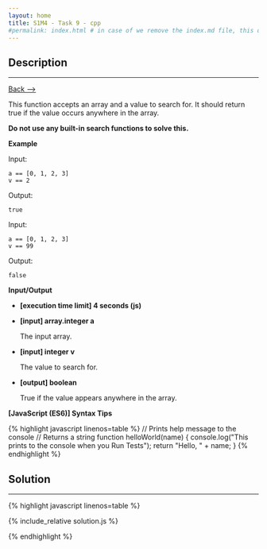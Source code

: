 ```yaml
---
layout: home
title: S1M4 - Task 9 - cpp
#permalink: index.html # in case of we remove the index.md file, this doc will be the index page
---
```


<div class="row">
<div class="columnStmt" markdown="1">

##  Description
------

[Back --> ](../README.md)

This function accepts an array and a value to search for. It should return true if the value occurs anywhere in the array.

**Do not use any built-in search functions to solve this.**

**Example**

Input:
```
a == [0, 1, 2, 3]
v == 2
```
Output:
```
true
```
Input:
```
a == [0, 1, 2, 3]
v == 99
```
Output:
```
false
```

**Input/Output**

* **[execution time limit] 4 seconds (js)**

* **[input] array.integer a**

    The input array.

* **[input] integer v**

    The value to search for.

* **[output] boolean**

    True if the value appears anywhere in the array.
    
**[JavaScript (ES6)] Syntax Tips**

{% highlight javascript linenos=table %}
// Prints help message to the console
// Returns a string
function helloWorld(name) {
    console.log("This prints to the console when you Run Tests");
    return "Hello, " + name;
}
{% endhighlight %}

</div>
<div class="columnSol" markdown="1">

## Solution
------

{% highlight javascript linenos=table %}

{% include_relative solution.js %}

{% endhighlight %}

</div>
</div>